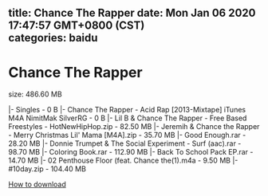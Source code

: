 
title: Chance The Rapper
date: Mon Jan 06 2020 17:47:57 GMT+0800 (CST)    
categories: baidu
---

# Chance The Rapper
size: 486.60 MB
 
 
|- Singles - 0 B
|- Chance The Rapper - Acid Rap [2013-Mixtape] iTunes M4A NimitMak SilverRG - 0 B
|- Lil B & Chance The Rapper - Free Based Freestyles  - HotNewHipHop.zip - 82.50 MB
|- Jeremih & Chance the Rapper - Merry Christmas Lil' Mama [M4A].zip - 35.70 MB
|- Good Enough.rar - 28.20 MB
|- Donnie Trumpet & The Social Experiment - Surf (aac).rar - 98.70 MB
|- Coloring Book.rar - 112.90 MB
|- Back To School Pack EP.rar - 14.70 MB
|- 02 Penthouse Floor (feat. Chance the(1).m4a - 9.50 MB
|- #10day.zip - 104.40 MB

[How to download](https://bpcam.bemobtrk.com/go/2ceec3aa-1ca2-46d6-b9ff-aaa5c184517c?jno=3751)